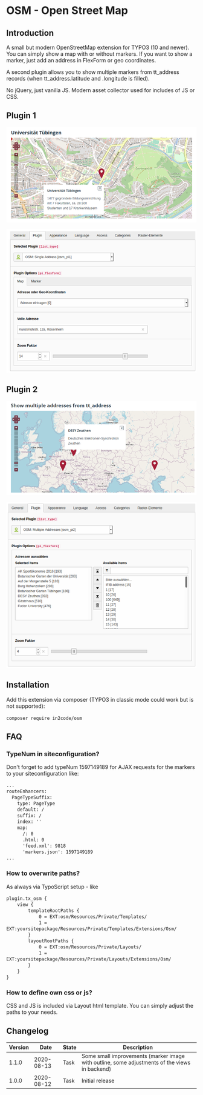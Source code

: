 # OSM - Open Street Map

## Introduction

A small but modern OpenStreetMap extension for TYPO3 (10 and newer). You can simply show a map with or without markers.
If you want to show a marker, just add an address in FlexForm or geo coordinates.

A second plugin allows you to show multiple markers from tt_address records (when tt_address.latitude and .longitude is
filled).

No jQuery, just vanilla JS. Modern asset collector used for includes of JS or CSS.

## Plugin 1

![screenshot_pi1_frontend.png](Documentation/Images/screenshot_pi1_frontend.png "Map in frontend")

![screenshot_pi1_backend.png](Documentation/Images/screenshot_pi1_backend.png "Plugin in backend")

## Plugin 2

![screenshot_pi1_frontend.png](Documentation/Images/screenshot_pi2_frontend.png "Map in frontend")

![screenshot_pi2_backend.png](Documentation/Images/screenshot_pi2_backend.png "Plugin in backend")

## Installation

Add this extension via composer (TYPO3 in classic mode could work but is not supported):

`composer require in2code/osm`

## FAQ

### TypeNum in siteconfiguration?

Don't forget to add typeNum 1597149189 for AJAX requests for the markers to your siteconfiguration like:

```
...
routeEnhancers:
  PageTypeSuffix:
    type: PageType
    default: /
    suffix: /
    index: ''
    map:
      /: 0
      .html: 0
      'feed.xml': 9818
      'markers.json': 1597149189
...
```

### How to overwrite paths?

As always via TypoScript setup - like

```
plugin.tx_osm {
    view {
        templateRootPaths {
            0 = EXT:osm/Resources/Private/Templates/
            1 = EXT:yoursitepackage/Resources/Private/Templates/Extensions/Osm/
        }
        layoutRootPaths {
            0 = EXT:osm/Resources/Private/Layouts/
            1 = EXT:yoursitepackage/Resources/Private/Layouts/Extensions/Osm/
        }
    }
}
```

### How to define own css or js?

CSS and JS is included via Layout html template. You can simply adjust the paths to your needs.

## Changelog

| Version    | Date       | State      | Description                                                                                                                                                                                |
| ---------- | ---------- | ---------- | ------------------------------------------------------------------------------------------------------------------------------------------------------------------------------------------ |
| 1.1.0      | 2020-08-13 | Task       | Some small improvements (marker image with outline, some adjustments of the views in backend)                                                                                              |
| 1.0.0      | 2020-08-12 | Task       | Initial release                                                                                                                                                                            |
